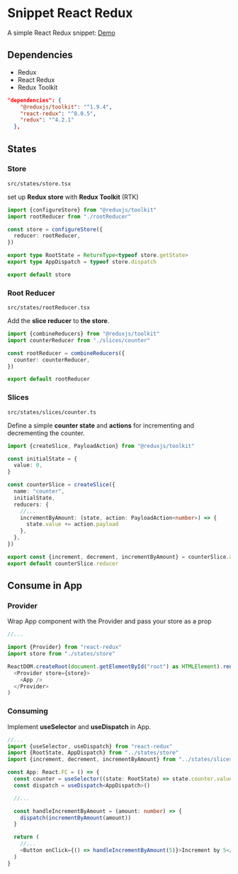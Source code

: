 # Snippet React Redux

A simple React Redux snippet: [Demo](https://redux-react-snippet.vercel.app/)

## Dependencies

- Redux
- React Redux
- Redux Toolkit

```json
"dependencies": {
    "@reduxjs/toolkit": "^1.9.4",
    "react-redux": "^8.0.5",
    "redux": "^4.2.1"
  },
```

## States

### Store

`src/states/store.tsx`

set up **Redux store** with **Redux Toolkit** (RTK)

```typescript
import {configureStore} from "@reduxjs/toolkit"
import rootReducer from "./rootReducer"

const store = configureStore({
  reducer: rootReducer,
})

export type RootState = ReturnType<typeof store.getState>
export type AppDispatch = typeof store.dispatch

export default store
```

### Root Reducer

`src/states/rootReducer.tsx`

Add the **slice reducer** to **the store**.

```typescript
import {combineReducers} from "@reduxjs/toolkit"
import counterReducer from "./slices/counter"

const rootReducer = combineReducers({
  counter: counterReducer,
})

export default rootReducer
```

### Slices

`src/states/slices/counter.ts`

Define a simple **counter state** and **actions** for incrementing and decrementing the counter.

```typescript
import {createSlice, PayloadAction} from "@reduxjs/toolkit"

const initialState = {
  value: 0,
}

const counterSlice = createSlice({
  name: "counter",
  initialState,
  reducers: {
    //...
    incrementByAmount: (state, action: PayloadAction<number>) => {
      state.value += action.payload
    },
  },
})

export const {increment, decrement, incrementByAmount} = counterSlice.actions
export default counterSlice.reducer
```

## Consume in App

### Provider

Wrap App component with the Provider and pass your store as a prop

```typescript
//...

import {Provider} from "react-redux"
import store from "./states/store"

ReactDOM.createRoot(document.getElementById("root") as HTMLElement).render(
  <Provider store={store}>
    <App />
  </Provider>
)
```

### Consuming

Implement **useSelector** and **useDispatch** in App.

```typescript
//...
import {useSelector, useDispatch} from "react-redux"
import {RootState, AppDispatch} from "../states/store"
import {increment, decrement, incrementByAmount} from "../states/slices/counter"

const App: React.FC = () => {
  const counter = useSelector((state: RootState) => state.counter.value)
  const dispatch = useDispatch<AppDispatch>()

  //...

  const handleIncrementByAmount = (amount: number) => {
    dispatch(incrementByAmount(amount))
  }

  return (
    //...
    <Button onClick={() => handleIncrementByAmount(5)}>Increment by 5</Button>
  )
}
```
